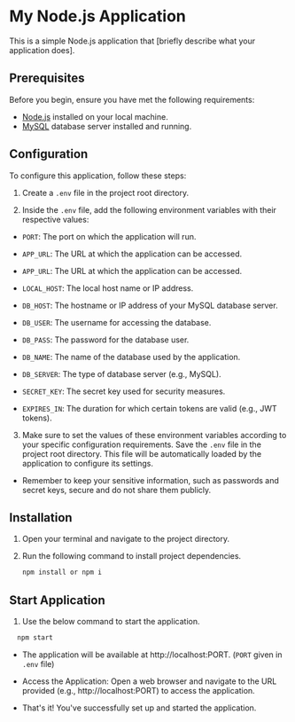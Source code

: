 # My Node.js Application

This is a simple Node.js application that [briefly describe what your application does].

## Prerequisites

Before you begin, ensure you have met the following requirements:

- [Node.js](https://nodejs.org/) installed on your local machine.
- [MySQL](https://www.mysql.com/) database server installed and running.

## Configuration

To configure this application, follow these steps:

1. Create a `.env` file in the project root directory.

2. Inside the `.env` file, add the following environment variables with their respective values:

- `PORT`: The port on which the application will run.

- `APP_URL`: The URL at which the application can be accessed.

- `APP_URL`: The URL at which the application can be accessed.

- `LOCAL_HOST`: The local host name or IP address.

- `DB_HOST`: The hostname or IP address of your MySQL database server.

- `DB_USER`: The username for accessing the database.

- `DB_PASS`: The password for the database user.

- `DB_NAME`: The name of the database used by the application.

- `DB_SERVER`: The type of database server (e.g., MySQL).

- `SECRET_KEY`: The secret key used for security measures.

- `EXPIRES_IN`: The duration for which certain tokens are valid (e.g., JWT tokens).

3. Make sure to set the values of these environment variables according to your specific configuration requirements. Save the `.env` file in the project root directory. This file will be automatically loaded by the application to configure its settings.

- Remember to keep your sensitive information, such as passwords and secret keys, secure and do not share them publicly.

## Installation

1. Open your terminal and navigate to the project directory.
2. Run the following command to install project dependencies.

   ```bash
   npm install or npm i
   ```

## Start Application

1. Use the below command to start the application.

```bash
  npm start
```

- The application will be available at http://localhost:PORT. (`PORT` given in `.env` file)

- Access the Application: Open a web browser and navigate to the URL provided (e.g., http://localhost:PORT) to access the application.

- That's it! You've successfully set up and started the application.
